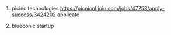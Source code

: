 



1. picinc technologies https://picnicnl.join.com/jobs/47753/apply-success/3424202  applicate



2. blueconic startup



